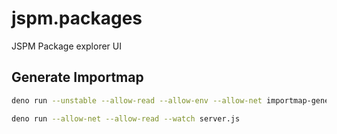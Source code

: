 # jspm.packages
JSPM Package explorer UI

## Generate Importmap

```sh
deno run --unstable --allow-read --allow-env --allow-net importmap-generator.js

deno run --allow-net --allow-read --watch server.js
```
